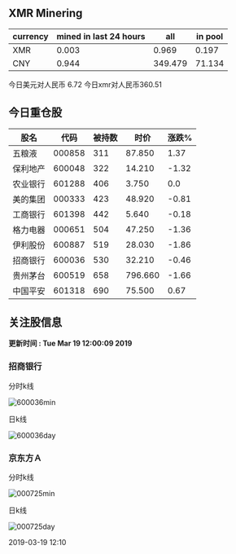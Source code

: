 ## XMR Minering

|currency|mined in last 24 hours|all|in pool|
|---|---|---|---|
|XMR|0.003|0.969|0.197|
|CNY|0.944|349.479|71.134|

今日美元对人民币 6.72	今日xmr对人民币360.51


## 今日重仓股 

|股名|代码|被持数|时价|涨跌%|
|---|---|---|---|---|
|五粮液|000858|311|87.850|1.37|
|保利地产|600048|322|14.210|-1.32|
|农业银行|601288|406|3.750|0.0|
|美的集团|000333|423|48.920|-0.81|
|工商银行|601398|442|5.640|-0.18|
|格力电器|000651|504|47.250|-1.36|
|伊利股份|600887|519|28.030|-1.86|
|招商银行|600036|530|32.210|-0.46|
|贵州茅台|600519|658|796.660|-1.66|
|中国平安|601318|690|75.500|0.67|

## 关注股信息
**更新时间 : Tue Mar 19 12:00:09 2019**
### 招商银行 
分时k线

![600036min](http://image.sinajs.cn/newchart/min/n/sh600036.gif)

日k线

![600036day](http://image.sinajs.cn/newchart/daily/n/sh600036.gif)

### 京东方Ａ 
分时k线

![000725min](http://image.sinajs.cn/newchart/min/n/sz000725.gif)

日k线

![000725day](http://image.sinajs.cn/newchart/daily/n/sz000725.gif)

2019-03-19 12:10
